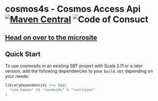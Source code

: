 # cosmos4s - Cosmos Access Api [![Maven Central](https://maven-badges.herokuapp.com/maven-central/com.banno/cosmos4s_2.12/badge.svg)](https://maven-badges.herokuapp.com/maven-central/com.banno/cosmos4s_2.12) ![Code of Consuct](https://img.shields.io/badge/Code%20of%20Conduct-Scala-blue.svg)

## [Head on over to the microsite](https://banno.github.io/cosmos4s)

## Quick Start

To use cosmos4s in an existing SBT project with Scala 2.11 or a later version, add the following dependencies to your
`build.sbt` depending on your needs:

```scala
libraryDependencies ++= Seq(
  "com.banno" %% "cosmos4s" % "<version>"
)
```
